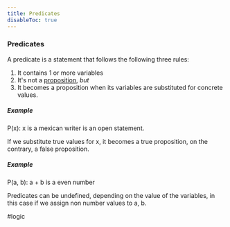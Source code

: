 ```yaml
---
title: Predicates
disableToc: true
---
```


### Predicates
A predicate is a statement that follows the following three rules:
1. It contains 1 or more variables
2. It's not a [proposition](propositions.md), _but_
3. It becomes a proposition when its variables are substituted for concrete values.

##### Example
$\text{P(x): x is a mexican writer}$ is an open statement.

If we substitute true values for x, it becomes a true proposition, on the contrary, a false proposition.

##### Example
$\text{P(a, b): a + b is a even number}$

Predicates can be undefined, depending on the value of the variables, in this case if we assign non number values to a, b.

#logic 
